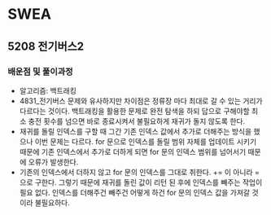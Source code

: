 # SWEA

## 5208 전기버스2

### 배운점 및 풀이과정

- 알고리즘: 백트래킹
- 4831_전기버스 문제와 유사하지만 차이점은 정류장 마다 최대로 갈 수 있는 거리가 다르다는 것이다. 백트래킹을 활용한 문제로 완전 탐색을 하되 답으로 구해야할 최소 충전 횟수를 넘으면 바로 종료시켜서 불필요하게 재귀가 돌지 않도록 한다.
- 재귀를 돌릴 인덱스를 구할 때 그간 기존 인덱스 값에서 추가로 더해주는 방식을 했으나 이번 문제는 다르다. for 문으로 인덱스를 돌릴 범위 자체를 업데이트 시키기 때문에 기존 인덱스에서 추가로 더하게 되면 for 문의 인덱스 범위를 넘어서기 때문에 오류가 발생한다.
- 기존의 인덱스에서 더하지 않고 for 문의 인덱스를 그대로 취한다. += 이 아니라 = 으로 구한다. 그렇기 때문에 재귀를 돌린 값이 리턴 된 후에 인덱스를 빼주는 작업이 필요 없다. 인덱스를 더해주건 빼주건 어떻게 하건 for 문의 인덱스 값을 가져갈 것이라 불필요하다.